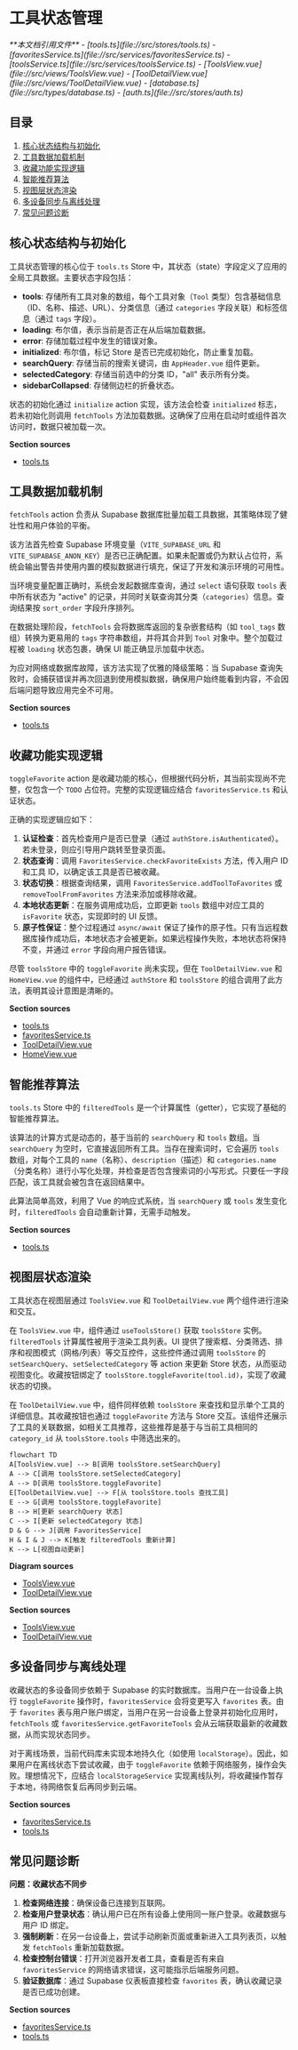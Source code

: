# 工具状态管理

<cite>
**本文档引用文件**  
- [tools.ts](file://src/stores/tools.ts)
- [favoritesService.ts](file://src/services/favoritesService.ts)
- [toolsService.ts](file://src/services/toolsService.ts)
- [ToolsView.vue](file://src/views/ToolsView.vue)
- [ToolDetailView.vue](file://src/views/ToolDetailView.vue)
- [database.ts](file://src/types/database.ts)
- [auth.ts](file://src/stores/auth.ts)
</cite>

## 目录
1. [核心状态结构与初始化](#核心状态结构与初始化)
2. [工具数据加载机制](#工具数据加载机制)
3. [收藏功能实现逻辑](#收藏功能实现逻辑)
4. [智能推荐算法](#智能推荐算法)
5. [视图层状态渲染](#视图层状态渲染)
6. [多设备同步与离线处理](#多设备同步与离线处理)
7. [常见问题诊断](#常见问题诊断)

## 核心状态结构与初始化

工具状态管理的核心位于 `tools.ts` Store 中，其状态（state）字段定义了应用的全局工具数据。主要状态字段包括：

- **tools**: 存储所有工具对象的数组，每个工具对象（`Tool` 类型）包含基础信息（ID、名称、描述、URL）、分类信息（通过 `categories` 字段关联）和标签信息（通过 `tags` 字段）。
- **loading**: 布尔值，表示当前是否正在从后端加载数据。
- **error**: 存储加载过程中发生的错误对象。
- **initialized**: 布尔值，标记 Store 是否已完成初始化，防止重复加载。
- **searchQuery**: 存储当前的搜索关键词，由 `AppHeader.vue` 组件更新。
- **selectedCategory**: 存储当前选中的分类 ID，"all" 表示所有分类。
- **sidebarCollapsed**: 存储侧边栏的折叠状态。

状态的初始化通过 `initialize` action 实现，该方法会检查 `initialized` 标志，若未初始化则调用 `fetchTools` 方法加载数据。这确保了应用在启动时或组件首次访问时，数据只被加载一次。

**Section sources**
- [tools.ts](file://src/stores/tools.ts#L10-L48)

## 工具数据加载机制

`fetchTools` action 负责从 Supabase 数据库批量加载工具数据，其策略体现了健壮性和用户体验的平衡。

该方法首先检查 Supabase 环境变量（`VITE_SUPABASE_URL` 和 `VITE_SUPABASE_ANON_KEY`）是否已正确配置。如果未配置或仍为默认占位符，系统会输出警告并使用内置的模拟数据进行填充，保证了开发和演示环境的可用性。

当环境变量配置正确时，系统会发起数据库查询，通过 `select` 语句获取 `tools` 表中所有状态为 "active" 的记录，并同时关联查询其分类（`categories`）信息。查询结果按 `sort_order` 字段升序排列。

在数据处理阶段，`fetchTools` 会将数据库返回的复杂嵌套结构（如 `tool_tags` 数组）转换为更易用的 `tags` 字符串数组，并将其合并到 `Tool` 对象中。整个加载过程被 `loading` 状态包裹，确保 UI 能正确显示加载中状态。

为应对网络或数据库故障，该方法实现了优雅的降级策略：当 Supabase 查询失败时，会捕获错误并再次回退到使用模拟数据，确保用户始终能看到内容，不会因后端问题导致应用完全不可用。

**Section sources**
- [tools.ts](file://src/stores/tools.ts#L80-L180)

## 收藏功能实现逻辑

`toggleFavorite` action 是收藏功能的核心，但根据代码分析，其当前实现尚不完整，仅包含一个 `TODO` 占位符。完整的实现逻辑应结合 `favoritesService.ts` 和认证状态。

正确的实现逻辑应如下：
1.  **认证检查**：首先检查用户是否已登录（通过 `authStore.isAuthenticated`）。若未登录，则应引导用户跳转至登录页面。
2.  **状态查询**：调用 `FavoritesService.checkFavoriteExists` 方法，传入用户 ID 和工具 ID，以确定该工具是否已被收藏。
3.  **状态切换**：根据查询结果，调用 `FavoritesService.addToolToFavorites` 或 `removeToolFromFavorites` 方法来添加或移除收藏。
4.  **本地状态更新**：在服务调用成功后，立即更新 `tools` 数组中对应工具的 `isFavorite` 状态，实现即时的 UI 反馈。
5.  **原子性保证**：整个过程通过 `async/await` 保证了操作的原子性。只有当远程数据库操作成功后，本地状态才会被更新。如果远程操作失败，本地状态将保持不变，并通过 `error` 字段向用户报告错误。

尽管 `toolsStore` 中的 `toggleFavorite` 尚未实现，但在 `ToolDetailView.vue` 和 `HomeView.vue` 的组件中，已经通过 `authStore` 和 `toolsStore` 的组合调用了此方法，表明其设计意图是清晰的。

**Section sources**
- [tools.ts](file://src/stores/tools.ts#L334-L341)
- [favoritesService.ts](file://src/services/favoritesService.ts#L1-L150)
- [ToolDetailView.vue](file://src/views/ToolDetailView.vue#L216-L222)
- [HomeView.vue](file://src/views/HomeView.vue#L192-L198)

## 智能推荐算法

`tools.ts` Store 中的 `filteredTools` 是一个计算属性（getter），它实现了基础的智能推荐算法。

该算法的计算方式是动态的，基于当前的 `searchQuery` 和 `tools` 数组。当 `searchQuery` 为空时，它直接返回所有工具。当存在搜索词时，它会遍历 `tools` 数组，对每个工具的 `name`（名称）、`description`（描述）和 `categories.name`（分类名称）进行小写化处理，并检查是否包含搜索词的小写形式。只要任一字段匹配，该工具就会被包含在返回结果中。

此算法简单高效，利用了 Vue 的响应式系统，当 `searchQuery` 或 `tools` 发生变化时，`filteredTools` 会自动重新计算，无需手动触发。

**Section sources**
- [tools.ts](file://src/stores/tools.ts#L36-L48)

## 视图层状态渲染

工具状态在视图层通过 `ToolsView.vue` 和 `ToolDetailView.vue` 两个组件进行渲染和交互。

在 `ToolsView.vue` 中，组件通过 `useToolsStore()` 获取 `toolsStore` 实例。`filteredTools` 计算属性被用于渲染工具列表。UI 提供了搜索框、分类筛选、排序和视图模式（网格/列表）等交互控件，这些控件通过调用 `toolsStore` 的 `setSearchQuery`、`setSelectedCategory` 等 action 来更新 Store 状态，从而驱动视图变化。收藏按钮绑定了 `toolsStore.toggleFavorite(tool.id)`，实现了收藏状态的切换。

在 `ToolDetailView.vue` 中，组件同样依赖 `toolsStore` 来查找和显示单个工具的详细信息。其收藏按钮也通过 `toggleFavorite` 方法与 Store 交互。该组件还展示了工具的关联数据，如相关工具推荐，这些推荐是基于与当前工具相同的 `category_id` 从 `toolsStore.tools` 中筛选出来的。

```mermaid
flowchart TD
A[ToolsView.vue] --> B[调用 toolsStore.setSearchQuery]
A --> C[调用 toolsStore.setSelectedCategory]
A --> D[调用 toolsStore.toggleFavorite]
E[ToolDetailView.vue] --> F[从 toolsStore.tools 查找工具]
E --> G[调用 toolsStore.toggleFavorite]
B --> H[更新 searchQuery 状态]
C --> I[更新 selectedCategory 状态]
D & G --> J[调用 FavoritesService]
H & I & J --> K[触发 filteredTools 重新计算]
K --> L[视图自动更新]
```

**Diagram sources**
- [ToolsView.vue](file://src/views/ToolsView.vue#L192-L222)
- [ToolDetailView.vue](file://src/views/ToolDetailView.vue#L216-L222)

**Section sources**
- [ToolsView.vue](file://src/views/ToolsView.vue#L1-L799)
- [ToolDetailView.vue](file://src/views/ToolDetailView.vue#L1-L510)

## 多设备同步与离线处理

收藏状态的多设备同步依赖于 Supabase 的实时数据库。当用户在一台设备上执行 `toggleFavorite` 操作时，`favoritesService` 会将变更写入 `favorites` 表。由于 `favorites` 表与用户账户绑定，当用户在另一台设备上登录并初始化应用时，`fetchTools` 或 `favoritesService.getFavoriteTools` 会从云端获取最新的收藏数据，从而实现状态同步。

对于离线场景，当前代码库未实现本地持久化（如使用 `localStorage`）。因此，如果用户在离线状态下尝试收藏，由于 `toggleFavorite` 依赖于网络服务，操作会失败。理想情况下，应结合 `localStorageService` 实现离线队列，将收藏操作暂存于本地，待网络恢复后再同步到云端。

**Section sources**
- [favoritesService.ts](file://src/services/favoritesService.ts#L1-L150)
- [tools.ts](file://src/stores/tools.ts#L80-L180)

## 常见问题诊断

**问题：收藏状态不同步**

1.  **检查网络连接**：确保设备已连接到互联网。
2.  **检查用户登录状态**：确认用户已在所有设备上使用同一账户登录。收藏数据与用户 ID 绑定。
3.  **强制刷新**：在另一台设备上，尝试手动刷新页面或重新进入工具列表页，以触发 `fetchTools` 重新加载数据。
4.  **检查控制台错误**：打开浏览器开发者工具，查看是否有来自 `favoritesService` 的网络请求错误，这可能指示后端服务问题。
5.  **验证数据库**：通过 Supabase 仪表板直接检查 `favorites` 表，确认收藏记录是否已成功创建。

**Section sources**
- [favoritesService.ts](file://src/services/favoritesService.ts#L1-L150)
- [tools.ts](file://src/stores/tools.ts#L334-L341)